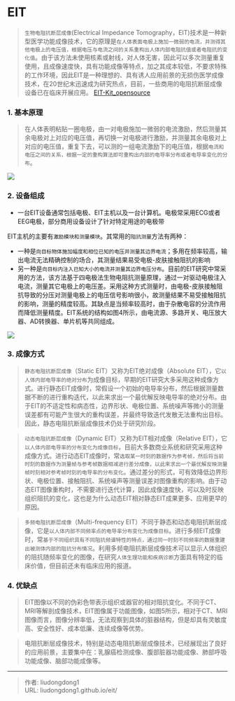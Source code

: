 # EIT


> `生物电阻抗断层成像`(Electrical Impedance Tomography，EIT)技术是一种新型医学功能成像技术，它的原理是`在人体表面电极上施加一微弱的电流，并测得其他电极上的电压值，根据电压与电流之间的关系重构出人体内部电阻抗值或者电阻抗的变化值`。由于该方法未使用核素或射线，对人体无害，因此可以多次测量重复使用，且成像速度快，具有功能成像等特点，加之其成本较低，不要求特殊的工作环境，因此EIT是一种理想的、具有诱人应用前景的无损伤医学成像技术，在20世纪末迅速成为研究热点，目前，一些商用的电阻抗断层成像设备已在临床开展应用。 [EIT-Kit_opensource](https://github.com/HCIELab/EIT-kit_open-source)

### 1. 基本原理

> 在人体表明粘贴一圈电极，由一对电极施加一微弱的电流激励，然后测量其余电极对上对应的电压值，再切换一对电极进行激励，并测量其余电极对上对应的电压值，重复下去，可以测的一组电流激励下的电压值，根据`电流和电压之间的关系，根据一定的重构算法即可重构出内部的电导率分布或者电导率变化的分布`。

![](https://gitee.com/github-25970295/blogpictureV2/raw/master/format,f_auto)

### 2. 设备组成

- 一台EIT设备通常包括电极、EIT主机以及一台计算机。电极常采用ECG或者EEG电极，部分商用设备设计了针对特定用途的电极带

EIT主机的主要有`激励模块和测量模块`。其常用的`阻抗测量`方法有两种：

- 一种是`向目标物体施加幅度和相位已知的电压并测量其边界电流`；多用在频率较高，输出电流无法精确控制的场合，其测量结果易受电极-皮肤接触阻抗的影响
- 另一种是`向目标内注入已知大小的电流并测量其边界电压分布`。目前的EIT研究中常采用的方法，该方法基于四电极法生物电阻抗测量原理，通过一对驱动电极注入电流，测量其它电极上的电压差。采用这种方式测量时，由电极-皮肤接触阻抗导致的分压对测量电极上的电压信号影响很小，故测量结果不易受接触阻抗的影响，测量的精度较高。其缺点是当频率较高时，由于杂散电容的分流作用而降低测量精度。EIT系统的结构如图4所示，由电流源、多路开关、电压放大器、AD转换器、单片机等共同组成。

![](https://gitee.com/github-25970295/blogpictureV2/raw/master/image-20211119201143353.png)

### 3. 成像方式

> `静态电阻抗断层成像`（Static EIT）又称为EIT绝对成像（Absolute EIT），它`以人体内部电导率的绝对分布`为成像目标，早期的EIT研究大多采用这种成像方式。进行静态EIT成像时，常假设一个初始的电导率分布，然后根据测量数据不断的进行重构迭代，以此来求出一个最优解反映电导率的绝对分布。由于EIT的不适定性和病态性，边界形状、电极位置、系统噪声等微小的测量误差都有可能产生很大的重构误差，并最终导致迭代发散无法重构出目标。因此，静态电阻抗断层成像技术仍处于研究阶段。

> `动态电阻抗断层成像`（Dynamic EIT）又称为EIT相对成像（Relative EIT），它`以人体内部电导率的分布变化为成像目标`，目前大多数商业系统和研究采用这种成像方式。进行动态EIT成像时，常`选取某一时刻的数据作为参考帧，然后将当前时刻的数据作为测量帧与参考帧数据相减进行差分成像，以此来求出一个最优解反映测量帧时刻相对参考帧时刻的电导率的分布变化`。通过差分的形式，可有效降低边界形状、电极位置、接触阻抗、系统噪声等测量误差对图像重构的影响。由于动态EIT图像重构时，不需要进行迭代计算，因此成像速度快，可以及时反映组织阻抗的变化，这也是为什么动态EIT相对静态EIT成果更多、应用更早的原因。

> `多频电阻抗断层成像`（Multi-frequency EIT）不同于静态和动态电阻抗断层成像，它是`以人体内部不同频率点的电导率分布变化为成像目标`。进行多频EIT成像时，常`基于不同组织具有不同阻抗频谱特性的特点，通过同一时刻不同频率的数据重建出被测体内部的阻抗分布情况`。利用多频电阻抗断层成像技术可以显示人体组织的阻抗随频率变化的图像，在研究`人体生理功能和疾病诊断`方面具有特定的临床价值，但目前还未有临床应用的报道。

### 4. 优缺点

> EIT图像以不同的伪彩色带表示组织或器官的相对阻抗变化。不同于CT、MRI等解剖成像技术，EIT图像属于功能图像，如图5所示，相对于CT、MRI图像而言，图像分辨率低，无法观察到具体的脏器结构，但是却具有灵敏度高、安全性好、成本低廉、连续成像等优势。

> 电阻抗断层成像技术，特别是动态电阻抗断层成像技术，已经展现出了良好的应用前景，主要集中在：乳腺癌检测成像、腹部脏器功能成像、肺部呼吸功能成像、脑部功能成像等。

---

> 作者: liudongdong1  
> URL: liudongdong1.github.io/eit/  

